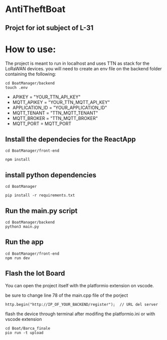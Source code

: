 # AntiTheftBoat
## Projct for iot subject of L-31


# How to use:
The project is meant to run in localhost and uses TTN as stack for the LoRaWAN devices.
you will need to create an env file on the backend folder containing the following:

```
cd BoatManager/backend
touch .env
```

* APIKEY  = "YOUR_TTN_API_KEY"
* MQTT_APIKEY = "YOUR_TTN_MQTT_API_KEY"
* APPLICATION_ID = "YOUR_APPLICATION_ID"
* MQTT_TENANT = "TTN_MQTT_TENANT"
* MQTT_BROKER = "TTN_MQTT_BROKER"
* MQTT_PORT = MQTT_PORT 


## Install the dependecies for the ReactApp 

```
cd BoatManager/front-end

npm install

```

## install python dependencies

```
cd BoatManager

pip install -r requirements.txt

```

## Run the main.py script

```
cd BoatManager/backend
python3 main.py

```

## Run the app 

```
cd BoatManager/front-end
npm run dev 

```
## Flash the Iot Board  
You can open the project itself with the platformio extension on vscode.

be sure to change line 78 of the main.cpp file of the porject 

```
http.begin("http://IP_OF_YOUR_BACKEND/register");  // URL del server
```

flash the device through terminal after modifing the platformio.ini  or with vscode extension 

```
cd Boat/Barca_finale
pio run -t upload

```



